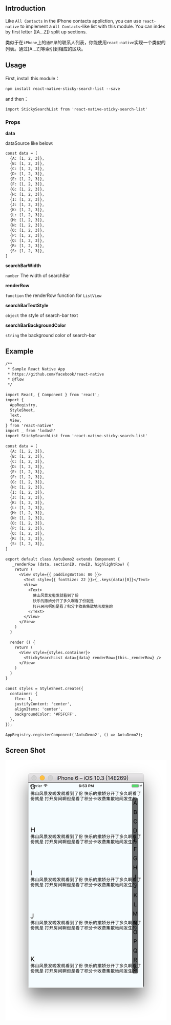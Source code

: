 ## Introduction
Like `All Contacts` in the iPhone contacts appliction, you can use `react-native` to implement a `All Contacts`-like list with this module. You can index by first letter ([A...Z]) split up sections.

类似于在`iPhone`上的`通讯录`的联系人列表，你能使用`react-native`实现一个类似的列表。通过[A...Z]等索引到相应的区块。

## Usage
First, install this module：
```
npm install react-native-sticky-search-list --save
```

and then：
```
import StickySearchList from 'react-native-sticky-search-list'
```

### Props
**data**

dataSource like below:
```
const data = [
  {A: [1, 2, 3]},
  {B: [1, 2, 3]},
  {C: [1, 2, 3]},
  {D: [1, 2, 3]},
  {E: [1, 2, 3]},
  {F: [1, 2, 3]},
  {G: [1, 2, 3]},
  {H: [1, 2, 3]},
  {I: [1, 2, 3]},
  {J: [1, 2, 3]},
  {K: [1, 2, 3]},
  {L: [1, 2, 3]},
  {M: [1, 2, 3]},
  {N: [1, 2, 3]},
  {O: [1, 2, 3]},
  {P: [1, 2, 3]},
  {Q: [1, 2, 3]},
  {R: [1, 2, 3]},
  {S: [1, 2, 3]},
]
```

**searchBarWidth**

`number`  The width of searchBar

**renderRow**

`function`  the renderRow function for `ListView`

**searchBarTextStyle**

`object` the style of search-bar text

**searchBarBackgroundColor**

`string` the background color of search-bar

## Example
```
/**
 * Sample React Native App
 * https://github.com/facebook/react-native
 * @flow
 */

import React, { Component } from 'react';
import {
  AppRegistry,
  StyleSheet,
  Text,
  View,
} from 'react-native'
import _ from 'lodash'
import StickySearchList from 'react-native-sticky-search-list'

const data = [
  {A: [1, 2, 3]},
  {B: [1, 2, 3]},
  {C: [1, 2, 3]},
  {D: [1, 2, 3]},
  {E: [1, 2, 3]},
  {F: [1, 2, 3]},
  {G: [1, 2, 3]},
  {H: [1, 2, 3]},
  {I: [1, 2, 3]},
  {J: [1, 2, 3]},
  {K: [1, 2, 3]},
  {L: [1, 2, 3]},
  {M: [1, 2, 3]},
  {N: [1, 2, 3]},
  {O: [1, 2, 3]},
  {P: [1, 2, 3]},
  {Q: [1, 2, 3]},
  {R: [1, 2, 3]},
  {S: [1, 2, 3]},
]

export default class AotuDemo2 extends Component {
   _renderRow (data, sectionID, rowID, highlightRow) {
    return (
      <View style={{ paddingBottom: 80 }}>
        <Text style={{ fontSize: 22 }}>{_.keys(data)[0]}</Text>
        <View>
          <Text>
            佛山风景发啦发就看到了份
            快乐的撒娇分开了多久啊看了份就是
            打开房间啊但是看了积分卡收费集散地间发生的
          </Text>
        </View>
      </View>
    )
  }

  render () {
    return (
      <View style={styles.container}>
        <StickySearchList data={data} renderRow={this._renderRow} />
      </View>
    )
  }
}

const styles = StyleSheet.create({
  container: {
    flex: 1,
    justifyContent: 'center',
    alignItems: 'center',
    backgroundColor: '#F5FCFF',
  },
});

AppRegistry.registerComponent('AotuDemo2', () => AotuDemo2);

```

## Screen Shot
![](https://github.com/Calvin92/react-native-sticky-search-list/blob/master/screenshot.png)